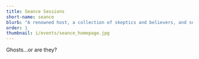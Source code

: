 ```yaml
---
title: Seance Sessions
short-name: seance
blurb: "A renowned host, a collection of skeptics and believers, and some unanticipated additions. It's going to be a night to remember."
order: 1
thumbnail: i/events/seance_homepage.jpg
---
```


Ghosts...or are they?